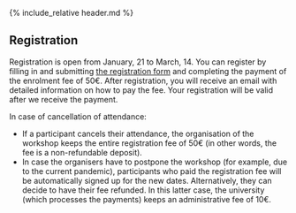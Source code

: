 {% include_relative header.md %}

## Registration

Registration is open from January, 21 to March, 14.
You can register by filling in and submitting [the registration form](https://forms.gle/QjZuPqK7LrzL3RnQ7) and completing the payment of the enrolment fee of 50€.
After registration, you will receive an email with detailed information on how to pay the fee.
Your registration will be valid after we receive the payment.

In case of cancellation of attendance:
* If a participant cancels their attendance, the organisation of the workshop keeps the entire registration fee of 50€ (in other words, the fee is a non-refundable deposit).
* In case the organisers have to postpone the workshop (for example, due to the current pandemic), participants who paid the registration fee will be automatically signed up for the new dates.
Alternatively, they can decide to have their fee refunded.
In this latter case, the university (which processes the payments) keeps an administrative fee of 10€.